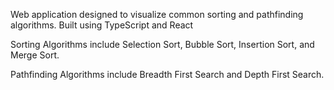 Web application designed to visualize common sorting and pathfinding algorithms. Built using TypeScript and React


Sorting Algorithms include Selection Sort, Bubble Sort, Insertion Sort, and Merge Sort.


Pathfinding Algorithms include Breadth First Search and Depth First Search.

